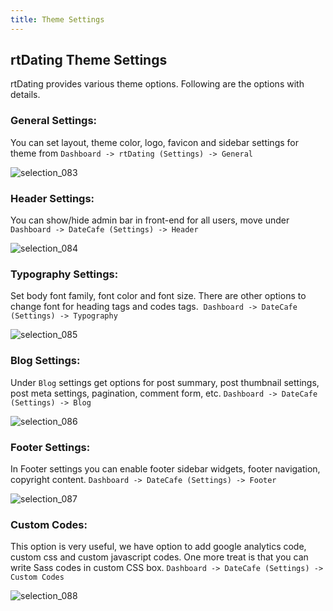 ```yaml
---
title: Theme Settings
---
```


## rtDating Theme Settings


rtDating provides various theme options. Following are the options with details.


### General Settings:


You can set layout, theme color, logo, favicon and sidebar settings for theme from `Dashboard -> rtDating (Settings) -> General`

![selection_083](https://cloud.githubusercontent.com/assets/1140051/5279863/76287b8e-7b0f-11e4-90ae-b79dbb77b903.png)


### Header Settings:


You can show/hide admin bar in front-end for all users, move under `Dashboard -> DateCafe (Settings) -> Header`

![selection_084](https://cloud.githubusercontent.com/assets/1140051/5279883/9766f0aa-7b0f-11e4-917f-f19d9669f181.png)


### Typography Settings:


Set body font family, font color and font size. There are other options to change font for heading tags and codes tags.  `Dashboard -> DateCafe (Settings) -> Typography`

![selection_085](https://cloud.githubusercontent.com/assets/1140051/5279895/c99ea0ae-7b0f-11e4-9ffe-b80d586322c9.png)



### Blog Settings:


Under `Blog` settings get options for post summary, post thumbnail settings, post meta settings, pagination, comment form, etc. `Dashboard -> DateCafe (Settings) -> Blog`

![selection_086](https://cloud.githubusercontent.com/assets/1140051/5279905/09e67a60-7b10-11e4-8b11-c859dec6065a.png)


### Footer Settings:


In Footer settings you can enable footer sidebar widgets, footer navigation, copyright content. `Dashboard -> DateCafe (Settings) -> Footer`

![selection_087](https://cloud.githubusercontent.com/assets/1140051/5279919/58384b62-7b10-11e4-8ef9-29d090705afb.png)


### Custom Codes:


This option is very useful, we have option to add google analytics code, custom css and custom javascript codes. One more treat is that you can write Sass codes in custom CSS box. `Dashboard -> DateCafe (Settings) -> Custom Codes`

![selection_088](https://cloud.githubusercontent.com/assets/1140051/5279931/80a4f62c-7b10-11e4-9dfd-1910daf964a5.png)
